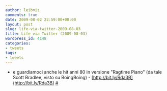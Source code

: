 ```yaml
---
author: leibniz
comments: true
date: 2009-08-02 22:59:00+00:00
layout: post
slug: life-via-twitter-2009-08-03
title: Life via Twitter (2009-08-03)
wordpress_id: 4148
categories:
- tweets
tags:
- tweets
---
```



	
  * e guardiamoci anche le hit anni 80 in versione "Ragtime Piano" (da tale Scott Bradlee, visto su BoingBoing) - [http://bit.ly/Rda3B](http://bit.ly/Rda3B) [#](http://twitter.com/leibniz/statuses/3090688722)


